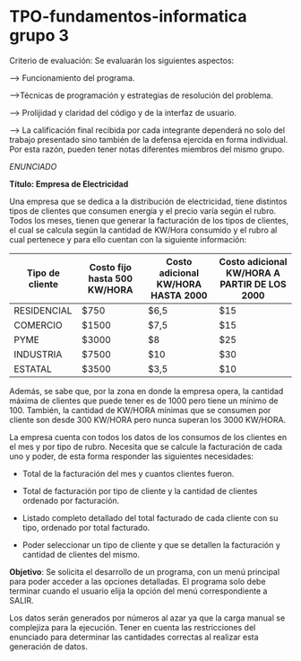 #  TPO-fundamentos-informatica grupo 3
Criterio de evaluación: Se evaluarán los siguientes aspectos:

--> Funcionamiento del programa.

-->Técnicas de programación y estrategias de resolución del problema.

--> Prolijidad y claridad del código y de la interfaz de usuario. 

--> La calificación final recibida por cada integrante dependerá no solo del trabajo presentado sino también de la defensa ejercida en forma individual.  Por esta razón, pueden tener notas diferentes miembros del mismo grupo.


*ENUNCIADO*

**Título: Empresa de Electricidad**

Una empresa que se dedica a la distribución de electricidad, tiene distintos tipos de clientes que consumen energía y el precio varía según el rubro. Todos los meses, tienen que generar la facturación de los tipos de clientes, el cual se calcula según la cantidad de KW/Hora consumido y el rubro al cual pertenece y para ello cuentan con la siguiente información:

| Tipo de cliente | Costo fijo hasta 500 KW/HORA | Costo adicional KW/HORA HASTA 2000 | Costo adicional KW/HORA A PARTIR DE LOS 2000 |
|-----------------|------------------------------|-----------------------------------|---------------------------------------------|
| RESIDENCIAL     | $750                         | $6,5                              | $15                                         |
| COMERCIO        | $1500                        | $7,5                              | $15                                         |
| PYME            | $3000                        | $8                                | $25                                         |
| INDUSTRIA       | $7500                        | $10                               | $30                                         |
| ESTATAL         | $3500                        | $3,5                              | $10                                         |


Además, se sabe que, por la zona en donde la empresa opera, la cantidad máxima de clientes que puede tener es de 1000 pero tiene un mínimo de 100. También, la cantidad de KW/HORA mínimas que se consumen por cliente son desde 300 KW/HORA pero nunca superan los 3000 KW/HORA.

La empresa cuenta con todos los datos de los consumos de los clientes en el mes y por tipo de rubro.  Necesita que se calcule la facturación de cada uno y poder, de esta forma responder las siguientes necesidades:

- Total de la facturación del mes y cuantos clientes fueron.

- Total de facturación por tipo de cliente y la cantidad de clientes ordenado por facturación.

-	Listado completo detallado del total facturado de cada cliente con su tipo, ordenado por total facturado.

- Poder seleccionar un tipo de cliente y que se detallen la facturación y cantidad de clientes del mismo.

**Objetivo**: 
Se solicita el desarrollo de un programa, con un menú principal para poder acceder a las opciones detalladas.  El programa solo debe terminar cuando el usuario elija la opción del menú correspondiente a SALIR.

Los datos serán generados por números al azar ya que la carga manual se complejiza para la ejecución. Tener en cuenta las restricciones del enunciado para determinar las cantidades correctas al realizar esta generación de datos.

